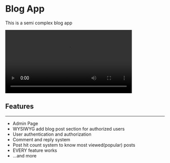 # Blog App
<p>This is a semi complex blog app</p>
<video src="/media/demo.mp4" width="400" height="200" autoplay='True'></video>
<h2>Features</h2>
<hr>
<ul>
    <li>Admin Page</li>
    <li>WYSIWYG add blog post section for authorized users</li>
    <li>User authentication and authorization</li>
    <li>Comment and reply system</li>
    <li>Post hit count system to know most viewed(popular) posts</li>
    <li>EVERY feature works</li>
    <li>...and more</li>
</ul>